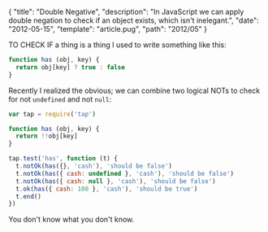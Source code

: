 {
  "title": "Double Negative",
  "description": "In JavaScript we can apply double negation to check if an  object exists, which isn't inelegant.",
  "date": "2012-05-15",
  "template": "article.pug",
  "path": "2012/05"
}

TO CHECK IF a thing is a thing I used to write something like this:

```js
function has (obj, key) {
  return obj[key] ? true : false
}
```

Recently I realized the obvious; we can combine two logical NOTs to check for not `undefined` and not `null`:

```js
var tap = require('tap')

function has (obj, key) {
  return !!obj[key]
}

tap.test('has', function (t) {
  t.notOk(has({}, 'cash'), 'should be false')
  t.notOk(has({ cash: undefined }, 'cash'), 'should be false')
  t.notOk(has({ cash: null }, 'cash'), 'should be false')
  t.ok(has({ cash: 100 }, 'cash'), 'should be true')
  t.end()
})
```

You don't know what you don't know.
